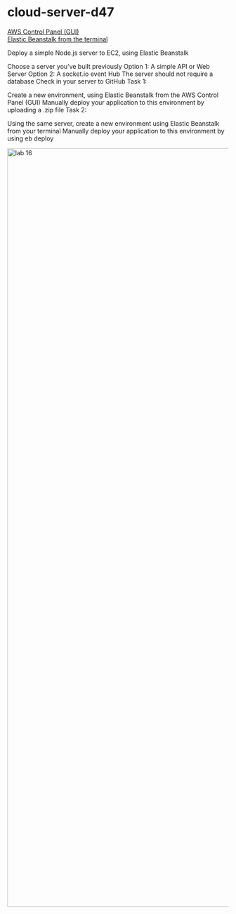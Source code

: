 # cloud-server-d47


[AWS Control Panel (GUI)](Cloudserverd47-env.eba-ab4qtn2t.us-west-2.elasticbeanstalk.com)     
[Elastic Beanstalk from the terminal](http://simple-express-cli-env.eba-cbjtpxsp.us-west-2.elasticbeanstalk.com/)





Deploy a simple Node.js server to EC2, using Elastic Beanstalk

Choose a server you’ve built previously
Option 1: A simple API or Web Server
Option 2: A socket.io event Hub
The server should not require a database
Check in your server to GitHub
Task 1:

Create a new environment, using Elastic Beanstalk from the AWS Control Panel (GUI)
Manually deploy your application to this environment by uploading a .zip file
Task 2:

Using the same server, create a new environment using Elastic Beanstalk from your terminal
Manually deploy your application to this environment by using eb deploy



<img width="1728" alt="lab 16" src="https://user-images.githubusercontent.com/91757275/163767336-8d484e8e-1594-4bca-a616-878f03eb7da9.png">
